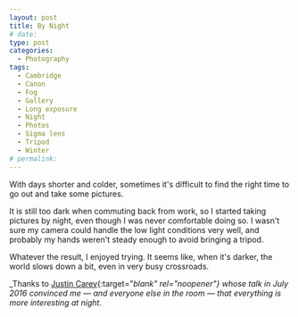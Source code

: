 ```yaml
---
layout: post
title: By Night
# date:
type: post
categories:
  - Photography
tags:
  - Cambridge
  - Canon
  - Fog
  - Gallery
  - Long exposure
  - Night
  - Photos
  - Sigma lens
  - Tripod
  - Winter
# permalink:
---
```

With days shorter and colder, sometimes it's difficult to find the right time to go out and take some pictures.

<!--more-->

It is still too dark when commuting back from work, so I started taking pictures by night, even though I was never comfortable doing so. I wasn't sure my camera could handle the low light conditions very well, and probably my hands weren't steady enough to avoid bringing a tripod.

Whatever the result, I enjoyed trying. It seems like, when it's darker, the world slows down a bit, even in very busy crossroads.

_Thanks to [Justin Carey](http://www.justincarey.co.uk){:target="_blank" rel="noopener"} whose talk in July 2016 convinced me &mdash; and everyone else in the room &mdash; that everything is more interesting at night._

<!-- =================== CHECK THE FOLLOWING GALLERY! -->

<!-- [gallery type="rectangular" columns="2" size="medium" ids="847,845,846,842,843,841,844,840"] -->

